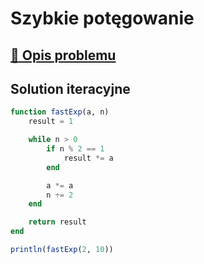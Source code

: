 # Szybkie potęgowanie

## [:link: Opis problemu](../../../../algorithms/numerical-methods/fast-exp.md)

## Solution iteracyjne

```julia linenums="1"
function fastExp(a, n)
    result = 1

    while n > 0
        if n % 2 == 1
            result *= a
        end

        a *= a
        n ÷= 2
    end

    return result
end

println(fastExp(2, 10))
```
